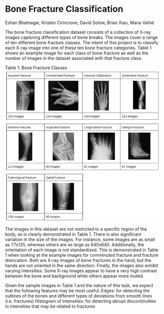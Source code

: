 # Bone Fracture Classification

Eshan Bhatnagar, Kristen Cirincione, David Solow, Brian Xiao, Mana Vahid

The bone fracture classification dataset consists of a collection of X-ray images capturing different types of bone breaks. The images cover a range of ten different bone fracture classes. The intent of this project is to classify each X-ray image into one of these ten bone fracture categories. Table 1 shows an example image for each class of bone fracture as well as the number of images in the dataset associated with that fracture class.

Table 1. Bone Fracture Classes
![classes](img/classes.png)

The images in this dataset are not restricted to a specific region of the body, as is clearly demonstrated in Table 1. There is also significant variation in the size of the images. For instance, some images are as small as 77x125, whereas others are as large as 640x640. Additionally, the orientation of each image is not standardized. This is demonstrated in Table 1 when looking at the example images for comminuted fracture and fracture dislocation. Both are X-ray images of bone fractures in the hand, but the hands are not oriented in the same direction. Finally, the images also exhibit varying intensities. Some X-ray images appear to have a very high contrast between the bone and background while others appear more muted.

Given the sample images in Table 1 and the nature of this task, we expect that the following features may be most useful:
Edges: for detecting the outlines of the bones and different types of deviations from smooth lines (i.e. fractures)
Histogram of Intensities: for detecting abrupt discontinuities in intensities that may be related to fractures
